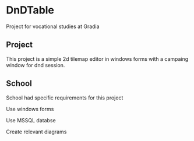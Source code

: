 # DnDTable
Project for vocational studies at Gradia

## Project

This project is a simple 2d tilemap editor in windows forms with a campaing window for dnd session.

## School
School had specific requirements for this project

Use windows forms

Use MSSQL databse

Create relevant diagrams
